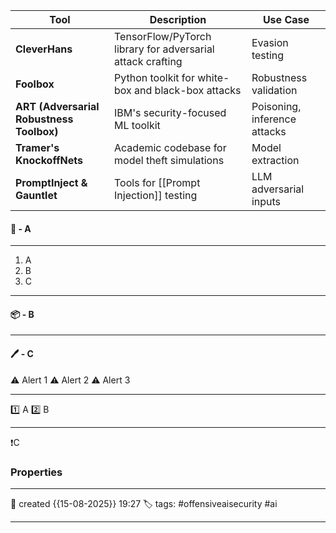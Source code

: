 

| Tool                                     | Description                                                | Use Case                     |
| ---------------------------------------- | ---------------------------------------------------------- | ---------------------------- |
| **CleverHans**                           | TensorFlow/PyTorch library for adversarial attack crafting | Evasion testing              |
| **Foolbox**                              | Python toolkit for white-box and black-box attacks         | Robustness validation        |
| **ART (Adversarial Robustness Toolbox)** | IBM's security-focused ML toolkit                          | Poisoning, inference attacks |
| **Tramer's KnockoffNets**                | Academic codebase for model theft simulations              | Model extraction             |
| **PromptInject & Gauntlet**              | Tools for [[Prompt Injection]] testing                     | LLM adversarial inputs       |

#### 🚀 - A
---
1. A
2. B
3. C

---
#### 📦 - B
--- 

#### 🖊️ - C


⚠ Alert 1
⚠ Alert 2
⚠ Alert 3


--- 

 1️⃣ A
 2️⃣ B
 
--- 

❗C


### Properties
---
📆 created   {{15-08-2025}} 19:27
🏷️ tags: #offensiveaisecurity #ai

---
